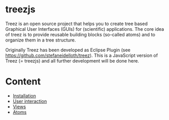 # treezjs
Treez is an open source project that helps you to create tree based Graphical User Interfaces (GUIs) for (scientific) applications.
The core idea of treez is to provide reusable building blocks (so-called atoms) and to organize them in a tree structure.

Originally Treez has been developed as Eclipse Plugin (see https://github.com/stefaneidelloth/treez). This is a JavaScript version of Treez (= treezjs) and all further development will be done here. 

# Content

* [Installation](doc/installation.md)
* [User interaction](doc/userInteraction.md)
* [Views](doc/views.md)
* [Atoms](doc/atoms.md)
